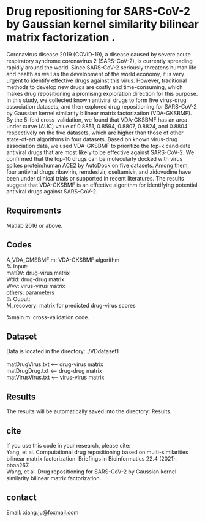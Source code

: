 # Drug repositioning for SARS-CoV-2 by Gaussian kernel similarity bilinear matrix factorization .
Coronavirus disease 2019 (COVID-19), a disease caused by severe acute respiratory syndrome coronavirus 2 (SARS-CoV-2), is currently spreading rapidly around the world. Since SARS-CoV-2 seriously threatens human life and health as well as the development of the world economy, it is very urgent to identify effective drugs against this virus. However, traditional methods to develop new drugs are costly and time-consuming, which makes drug repositioning a promising exploration direction for this purpose. In this study, we collected known antiviral drugs to form five virus-drug association datasets, and then explored drug repositioning for SARS-CoV-2 by Gaussian kernel similarity bilinear matrix factorization (VDA-GKSBMF). By the 5-fold cross-validation, we found that VDA-GKSBMF has an area under curve (AUC) value of 0.8851, 0.8594, 0.8807, 0.8824, and 0.8804 respectively on the five datasets, which are higher than those of other state-of-art algorithms in four datasets. Based on known virus-drug association data, we used VDA-GKSBMF to prioritize the top-k candidate antiviral drugs that are most likely to be effective against SARS-CoV-2. We confirmed that the top-10 drugs can be molecularly docked with virus spikes protein/human ACE2 by AutoDock on five datasets. Among them, four antiviral drugs ribavirin, remdesivir, oseltamivir, and zidovudine have been under clinical trials or supported in recent literatures. The results suggest that VDA-GKSBMF is an effective algorithm for identifying potential antiviral drugs against SARS-CoV-2.     


## Requirements
Matlab 2016 or above.   


## Codes 
A_VDA_GMSBMF.m: VDA-GKSBMF algorithm  <br>
% Input:  <br>
matDV: drug-virus matrix <br> 
Wdd: drug-drug matrix <br> 
Wvv: virus-virus matrix <br> 
others: parameters <br> 
% Ouput: <br>
M_recovery: matrix for predicted drug-virus scores <br> 

%main.m: cross-validation code.  <br>


## Dataset
Data is located in the directory: ./VDdataset1 <br>    
matDrugVirus.txt <-- drug-virus matrix   <br> 
matDrugDrug.txt <-- drug-drug matrix <br> 
matVirusVirus.txt <-- virus-virus matrix   <br> 


## Results 
The results will be automatically saved into the directory: Results.   

## cite
If you use this code in your research, please cite: <br> 
Yang, et al. Computational drug repositioning based on multi-similarities bilinear matrix factorization. Briefings in Bioinformatics 22.4 (2021): bbaa267. <br> 
Wang, et al. Drug repositioning for SARS-CoV-2 by Gaussian kernel similarity bilinear matrix factorization. <br>  



## contact<br>
Email: xiang.ju@foxmail.com  
